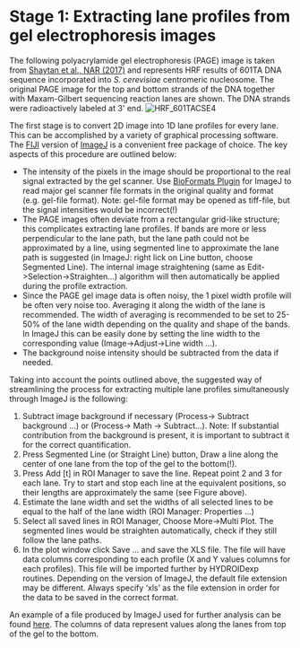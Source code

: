# Stage 1: Extracting lane profiles from gel electrophoresis images
The following polyacrylamide gel electrophoresis (PAGE) image is taken from [Shaytan et al., NAR (2017)](https://www.ncbi.nlm.nih.gov/pubmed/28934480) and represents HRF results of 601TA DNA sequence incorporated into *S. cerevisiae* centromeric nucleosome. The original PAGE image for the top and bottom strands of the DNA together with Maxam-Gilbert sequencing reaction lanes are shown. The DNA strands were radioactively labeled at 3' end.
![HRF_601TACSE4](data/gel.png)


The first stage is to convert 2D image into 1D lane profiles for every lane. This can be accomplished by a variety of graphical processing software. The [FIJI](https://fiji.sc) version of [ImageJ](https://imagej.nih.gov) is a convenient free package of choice. The key aspects of this procedure are outlined below:

- The intensity of the pixels in the image should be proportional to the real signal extracted by the gel scanner. Use [BioFormats Plugin](http://www.openmicroscopy.org/site/products/bio-formats) for ImageJ  to read major gel scanner file formats in the original quality and format (e.g. gel-file format). Note: gel-file format may be opened as tiff-file, but the signal intensities would be incorrect(!)
- The PAGE images often deviate from a rectangular grid-like structure; this complicates extracting lane profiles. If bands are more or less perpendicular to the lane path, but the lane path could not be approximated by a line, using segmented line to approximate the lane path is suggested (in ImageJ: right lick on Line button, choose Segmented Line). The internal image straightening (same as Edit->Selection->Straighten...) algorithm will then automatically be applied during the profile extraction.
- Since the PAGE gel image data is often noisy, the 1 pixel width profile will be often very noise too. Averaging it along the width of the lane is recommended. The width of averaging is recommended to be set to 25-50% of the lane width depending on the quality and shape of the bands. In ImageJ this can be easily done by setting the line width to the corresponding value (Image->Adjust->Line width ...).
- The background noise intensity should be subtracted from the data if needed.

Taking into account the points outlined above, the suggested way of streamlining the process for extracting multiple lane profiles simultaneously through ImageJ is the following:

1. Subtract image background if necessary (Process-> Subtract background ...) or (Process-> Math -> Subtract...). Note: If substantial contribution from the background is present, it is important to subtract it for the correct quantification.
3. Press Segmented Line (or Straight Line) button, Draw a line along the center of one lane from the top of the gel to the bottom(!).
4. Press Add [t] in ROI Manager to save the line. Repeat point 2 and 3 for each lane. Try to start and stop each line at the equivalent positions, so their lengths are approximately the same (see Figure above).
5. Estimate the lane width and set the widths of all selected lines to be equal to the half of the lane width (ROI Manager: Properties ...)
6. Select all saved lines in ROI Manager, Choose More->Multi Plot. The segmented lines would be straighten automatically, check if they still follow the lane paths.
7. In the plot window click Save ... and save the XLS file. The file will have data columns corresponding to each profile (X and Y values columns for each profiles). This file will be imported further by HYDROIDexp routines. Depending on the version of ImageJ, the default file extension may be different. Always specify ‘xls’ as the file extension in order for the data to be saved in the correct format.

An example of a file produced by ImageJ used for further analysis can be found [here](data/lane_profiles.xls). The columns of data represent values along the lanes from top of the gel to the bottom.
